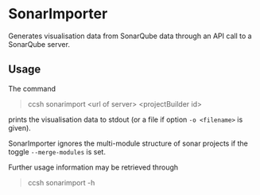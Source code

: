 # SonarImporter

Generates visualisation data from SonarQube data through an API call to a SonarQube server.

## Usage

The command

> ccsh sonarimport \<url of server> \<projectBuilder id>

prints the visualisation data to stdout (or a file if option `-o <filename>` is given).

SonarImporter ignores the multi-module structure of sonar projects if the toggle `--merge-modules` is set.   

Further usage information may be retrieved through

> ccsh sonarimport -h
